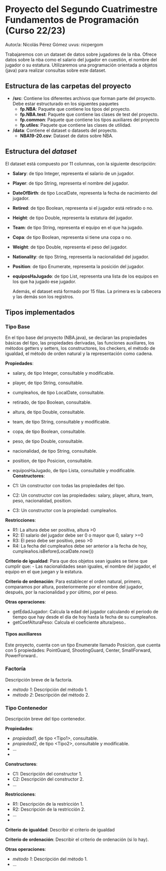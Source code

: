 # Proyecto del Segundo Cuatrimestre Fundamentos de Programación (Curso  22/23)
Autor/a: Nicolás Pérez Gómez  uvus: nicpergom

Trabajaremos con un dataset de datos sobre jugadores de la nba. 
Ofrece datos sobre la nba como el salario del jugador en cuestión, 
el nombre del jugador o su estatura.
Utilizaremos una programación orientada a objetos (java) para realizar consultas sobre este dataset.


## Estructura de las carpetas del proyecto

* **/src**: Contiene los diferentes archivos que forman parte del proyecto. Debe estar estructurado en los siguentes paquetes
  * **fp.NBA**: Paquete que contiene los tipos del proyecto.
  * **fp.NBA.test**: Paquete que contiene las clases de test del proyecto.
  * **fp.common**: Paquete que contiene los tipos auxiliares del proyecto
  * **fp.utiles**:  Paquete que contiene las clases de utilidad. 
* **/data**: Contiene el dataset o datasets del proyecto.
    * **NBA19-20.csv**: Dataset de datos sobre NBA.
    
## Estructura del *dataset*

El dataset está compuesto por 11 columnas, con la siguiente descripción:

* **Salary**: de tipo Integer, representa el salario de un jugador.
* **Player**: de tipo String, representa el nombre del jugador.
* **DateOfBirth**: de tipo LocalDate, representa la fecha de nacimiento del jugador.
* **Retired**: de tipo Boolean, representa si el jugador está retirado o no.
* **Height**: de tipo Double, representa la estatura del jugador.
* **Team**: de tipo String, representa el equipo en el que ha jugado.
* **Copa**: de tipo Boolean, representa si tiene una copa o no.
* **Weight**: de tipo Double, representa el peso del jugador.
* **Nationality**: de tipo String, representa la nacionalidad del jugador.
* **Position**: de tipo Enumerate, representa la posición del jugador.
* **equiposHaJugado**: de tipo List<String>, representa una lista de los equipos en los que ha jugado ese jugador.
	
	Además, el dataset está formado por 15 filas. La primera es la cabecera y las demás son los registros. 

## Tipos implementados



### Tipo Base
En el tipo base del proyecto (NBA.java), se declaran las propiedades básicas del tipo, las propiedades derivadas, las funciones auxiliares, los métodos getters y setters, los constructores, los checkers, el método de igualdad, el método de orden natural y la representación como cadena.

**Propiedades**:

- salary, de tipo Integer, consultable y modificable. 
- player, de tipo String, consultable. 
- cumpleaños, de tipo LocalDate, consultable.
- retirado, de tipo Boolean, consultable.
- altura, de tipo Double, consultable.
- team, de tipo String, consultable y modificable.
- copa, de tipo Boolean, consultable.
- peso, de tipo Double, consultable.
- nacionalidad, de tipo String, consultable.
- position, de tipo Posicion, consultable.
- equiposHaJugado, de tipo Lista, consultable y modificable.
**Constructores**: 

- C1: Un constructor con todas las propiedades del tipo.
- C2: Un constructor con las propiedades: salary, player, altura, team, peso, nacionalidad, position.
- C3: Un constructor con la propiedad: cumpleaños.

**Restricciones**:
 
- R1: La altura debe ser positiva, altura >0
- R2: El salario del jugador debe ser 0 o mayor que 0, salary >=0
- R3: El peso debe ser positivo, peso >0
- R4: La fecha del cumpleaños debe ser anterior a la fecha de hoy, cumpleaños.isBefore(LocalDate.now())

**Criterio de igualdad**: Para que dos objetos sean iguales se tiene que cumplir que:
	- Las nacionalidades sean iguales, el nombre del jugador, el equipo en el que juegan y la estatura.

**Criterio de ordenación**: Para establecer el orden natural, primero, comparamos por altura, posteriormente por el nombre del jugador, después, por la nacionalidad y por último, por el peso.

**Otras operaciones**:
 
-	getEdadJugador: Calcula la edad del jugador calculando el periodo de tiempo que hay desde el dia de hoy hasta la fecha de su cumpleaños.
- 	getCoefAlturaPeso: Calcula el coeficiente altura/peso..

#### Tipos auxiliaress
Este proyecto, cuenta con un tipo Enumerate llamado Posicion, que cuenta con 5 propiedades: PointGuard, ShootingGuard, Center, SmallForward, PowerForward..

### Factoría
Descripción breve de la factoría.

- _método 1_: Descripción del método 1.
-	_método 2_: Descripción del método 2.

### Tipo Contenedor

Descripción breve del tipo contenedor.

**Propiedades**:

- _propiedad1_, de tipo \<Tipo1\>, consultable. 
- _propiedad2_, de tipo \<Tipo2\>, consultable y modificable. 
- ...
- 
**Constructores**: 

- C1: Descripción del constructor 1.
- C2: Descripción del constructor 2.
- ...

**Restricciones**:
 
- R1: Descripción de la restricción 1.
- R2: Descripción de la restricción 2.
- ...
- 
**Criterio de igualdad**: Describir el criterio de igualdad

**Criterio de ordenación**: Describir el criterio de ordenación (si lo hay).

**Otras operaciones**:
 
-	_método 1_: Descripción del método 1.
- ...
